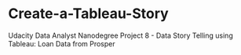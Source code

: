 # Create-a-Tableau-Story
Udacity Data Analyst Nanodegree Project 8 - Data Story Telling using Tableau: Loan Data from Prosper
